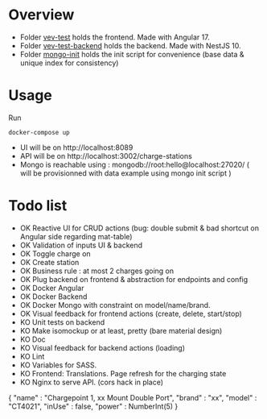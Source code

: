 # Overview 

- Folder [vev-test](https://github.com/cyqui/testing-submit-folder/tree/main/vev-test) holds the frontend. Made with Angular 17.
- Folder [vev-test-backend](https://github.com/cyqui/testing-submit-folder/tree/main/vev-test-backend) holds the backend. Made with NestJS 10.
- Folder [mongo-init](https://github.com/cyqui/testing-submit-folder/tree/main/mongo-init) holds the init script for convenience (base data & unique index for consistency)

# Usage 

Run 
```
docker-compose up
```

- UI will be on http://localhost:8089
- API will be on http://localhost:3002/charge-stations
- Mongo is reachable using : mongodb://root:hello@localhost:27020/
( will be provisionned with data example using mongo init script )


# Todo list

- OK Reactive UI for CRUD actions (bug: double submit & bad shortcut on Angular side regarding mat-table)
- OK Validation of inputs UI & backend
- OK Toggle charge on
- OK Create station
- OK Business rule : at most 2 charges going on
- OK Plug backend on frontend & abstraction for endpoints and config
- OK Docker Angular
- OK Docker Backend
- OK Docker Mongo with constraint on model/name/brand.
- OK Visual feedback for frontend actions (create, delete, start/stop)
- KO Unit tests on backend
- KO Make isomockup or at least, pretty (bare material design)
- KO Doc
- KO Visual feedback for backend actions (loading)
- KO Lint 
- KO Variables for SASS.
- KO Frontend: 
  Translations. 
  Page refresh for the charging state
- KO Nginx to serve API.
 (cors hack in place)

{
    "name" : "Chargepoint 1, xx Mount Double Port",
    "brand" : "xx",
    "model" : "CT4021",
    "inUse" : false,
    "power" : NumberInt(5)
}
